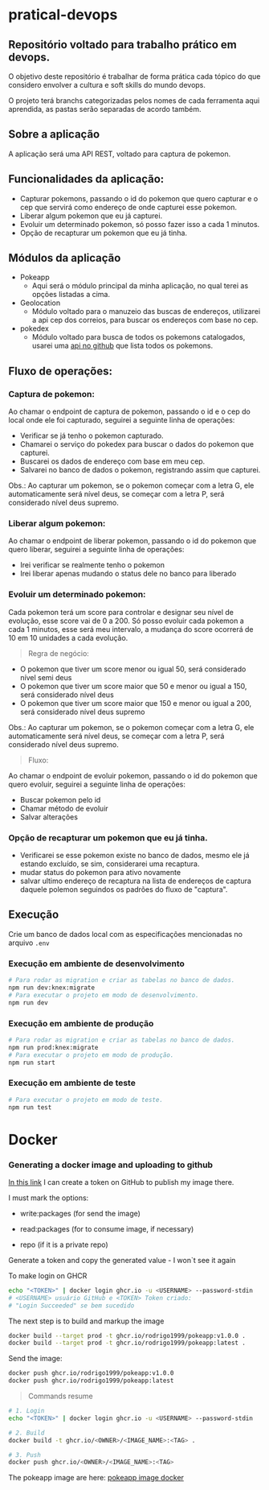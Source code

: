 # pratical-devops
## Repositório voltado para trabalho prático em devops.

O objetivo deste repositório é trabalhar de forma prática cada tópico do que considero envolver a cultura e soft skills do mundo devops.

O projeto terá branchs categorizadas pelos nomes de cada ferramenta aqui aprendida, as pastas serão separadas de acordo também.

## Sobre a aplicação

A aplicação será uma API REST, voltado para captura de pokemon.

## Funcionalidades da aplicação:

* Capturar pokemons, passando o id do pokemon que quero capturar e o cep que servirá como endereço de onde capturei esse pokemon.
* Liberar algum pokemon que eu já capturei.
* Evoluir um determinado pokemon, só posso fazer isso a cada 1 minutos.
* Opção de recapturar um pokemon que eu já tinha.

## Módulos da aplicação

* Pokeapp
    * Aqui será o módulo principal da minha aplicação, no qual terei as opções listadas a cima.
* Geolocation
    * Módulo voltado para o manuzeio das buscas de endereços, utilizarei a api cep dos correios, para buscar os endereços com base no cep.
* pokedex
    * Módulo voltado para busca de todos os pokemons catalogados, usarei uma [api no github](https://documenter.getpostman.com/view/10670805/SzS2xToN) que lista todos os pokemons.

## Fluxo de operações:

### Captura de pokemon:

Ao chamar o endpoint de captura de pokemon, passando o id e o cep do local onde ele foi capturado, seguirei a seguinte linha de operações:

* Verificar se já tenho o pokemon capturado.
* Chamarei o serviço do pokedex para buscar o dados do pokemon que capturei.
* Buscarei os dados de endereço com base em meu cep.
* Salvarei no banco de dados o pokemon, registrando assim que capturei.

Obs.: Ao capturar um pokemon, se o pokemon começar com a letra G, ele automaticamente será nível deus, se começar com a letra P, será considerado nível deus supremo.
        
### Liberar algum pokemon:

Ao chamar o endpoint de liberar pokemon, passando o id do pokemon que quero liberar, seguirei a seguinte linha de operações:

* Irei verificar se realmente tenho o pokemon
* Irei liberar apenas mudando o status dele no banco para liberado

### Evoluir um determinado pokemon:

Cada pokemon terá um score para controlar e designar seu nível de evolução, esse score vai de 0 a 200.
Só posso evoluir cada pokemon a cada 1 minutos, esse será meu intervalo, a mudança do score ocorrerá de 10 em 10 unidades a cada evolução.

> Regra de negócio:

* O pokemon que tiver um score menor ou igual 50, será considerado nível semi deus
* O pokemon que tiver um score maior que 50 e menor ou igual a 150, será considerado nível deus
* O pokemon que tiver um score maior que 150 e menor ou igual a 200, será considerado nível deus supremo


Obs.: Ao capturar um pokemon, se o pokemon começar com a letra G, ele automaticamente será nível deus, se começar com a letra P, será considerado nível deus supremo.

> Fluxo:

Ao chamar o endpoint de evoluir pokemon, passando o id do pokemon que quero evoluir, seguirei a seguinte linha de operações:

* Buscar pokemon pelo id
* Chamar método de evoluir
* Salvar alterações

### Opção de recapturar um pokemon que eu já tinha.

* Verificarei se esse pokemon existe no banco de dados, mesmo ele já estando excluído, se sim, considerarei uma recaptura.
* mudar status do pokemon para ativo novamente
* salvar ultimo endereço de recaptura na lista de endereços de captura daquele polemon seguindos os padrões do fluxo de "captura".


## Execução

Crie um banco de dados local com as especificações mencionadas no arquivo `.env`

### Execução em ambiente de desenvolvimento

```bash
# Para rodar as migration e criar as tabelas no banco de dados.
npm run dev:knex:migrate
# Para executar o projeto em modo de desenvolvimento.
npm run dev
```

### Execução em ambiente de produção

```bash
# Para rodar as migration e criar as tabelas no banco de dados.
npm run prod:knex:migrate
# Para executar o projeto em modo de produção.
npm run start
```

### Execução em ambiente de teste

```bash
# Para executar o projeto em modo de teste.
npm run test
```

# Docker

### Generating a docker image and uploading to github

[In this link](https://github.com/settings/tokens) I can create a token on GitHub to publish my image there.

I must mark the options:

- write:packages (for send the image)

- read:packages (for to consume image, if necessary)

- repo (if it is a private repo)

Generate a token and copy the generated value - I won`t see it again

To make login on GHCR

```bash
echo "<TOKEN>" | docker login ghcr.io -u <USERNAME> --password-stdin
# <USERNAME> usuário GitHub e <TOKEN> Token criado:
# "Login Succeeded" se bem sucedido
```

The next step is to build and markup the image

```bash
docker build --target prod -t ghcr.io/rodrigo1999/pokeapp:v1.0.0 .
docker build --target prod -t ghcr.io/rodrigo1999/pokeapp:latest .
```

Send the image:

```bash
docker push ghcr.io/rodrigo1999/pokeapp:v1.0.0
docker push ghcr.io/rodrigo1999/pokeapp:latest
```

> Commands resume

```bash
# 1. Login
echo "<TOKEN>" | docker login ghcr.io -u <USERNAME> --password-stdin

# 2. Build
docker build -t ghcr.io/<OWNER>/<IMAGE_NAME>:<TAG> .

# 3. Push
docker push ghcr.io/<OWNER>/<IMAGE_NAME>:<TAG>

```

The pokeapp image are here: [pokeapp image docker](https://github.com/users/Rodrigo1999/packages/container/package/pokeapp)